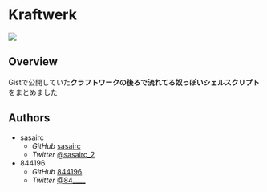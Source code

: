 # Kraftwerk
![](http://33.media.tumblr.com/e491012ad04d5fc14e2d3e07d46e3fd8/tumblr_nfvaktElHc1s7qf9xo1_1280.gif)

## Overview
Gistで公開していた**クラフトワークの後ろで流れてる奴っぽいシェルスクリプト**をまとめました

## Authors
- sasairc
    - *GitHub* [sasairc](https://github.com/sasairc)
    - *Twitter* [@sasairc_2](https://twitter.com/sasairc_2)
- 844196
    - *GitHub* [844196](https://github.com/844196)
    - *Twitter* [@84____](https://twitter.com/84____)
